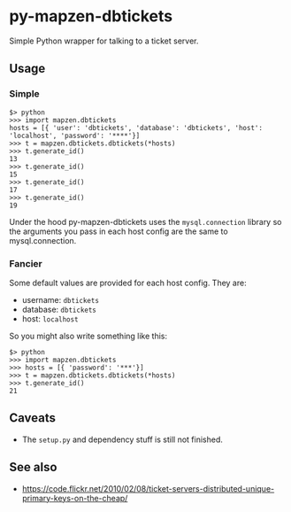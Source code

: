 # py-mapzen-dbtickets

Simple Python wrapper for talking to a ticket server.

## Usage

### Simple

```
$> python
>>> import mapzen.dbtickets
hosts = [{ 'user': 'dbtickets', 'database': 'dbtickets', 'host': 'localhost', 'password': '****'}]
>>> t = mapzen.dbtickets.dbtickets(*hosts)
>>> t.generate_id()
13
>>> t.generate_id()
15
>>> t.generate_id()
17
>>> t.generate_id()
19
```

Under the hood py-mapzen-dbtickets uses the `mysql.connection` library so the arguments you pass in each host config are the same to mysql.connection.

### Fancier

Some default values are provided for each host config. They are: 

* username: `dbtickets`
* database: `dbtickets`
* host: `localhost`

So you might also write something like this:

```
$> python
>>> import mapzen.dbtickets
>>> hosts = [{ 'password': '***'}]
>>> t = mapzen.dbtickets.dbtickets(*hosts)
>>> t.generate_id()
21
```

## Caveats

* The `setup.py` and dependency stuff is still not finished.

## See also

* https://code.flickr.net/2010/02/08/ticket-servers-distributed-unique-primary-keys-on-the-cheap/